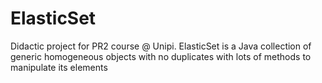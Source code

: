 # ElasticSet

Didactic project for PR2 course @ Unipi. 
ElasticSet is a Java collection of generic homogeneous objects with no duplicates with lots of methods to manipulate its elements
